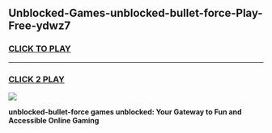 
## Unblocked-Games-unblocked-bullet-force-Play-Free-ydwz7
<h3>
<a href="https://premium76.site?title=unblocked-bullet-force&ref=20M">CLICK TO PLAY</a></h3>
<hr>

<h3>
<a href="https://premium76.site?title=unblocked-bullet-force&ref=20M">CLICK 2 PLAY</a>
  
</h3>

<a href="https://premium76.site?title=unblocked-bullet-force&ref=19M"><img src="https://clearcache.store/games.png"></a>


**unblocked-bullet-force games unblocked: Your Gateway to Fun and Accessible Online Gaming**
